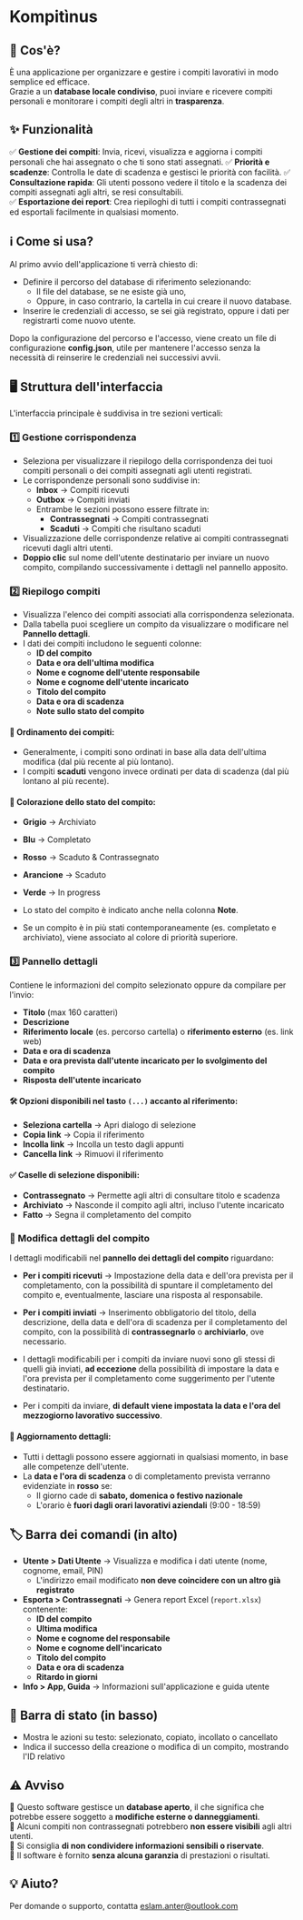 # Kompitìnus

## 📌 Cos'è?
È una applicazione per organizzare e gestire i compiti lavorativi in modo semplice ed efficace.  
Grazie a un **database locale condiviso**, puoi inviare e ricevere compiti personali e monitorare i compiti degli altri in **trasparenza**.  

## ✨ Funzionalità
✅ **Gestione dei compiti**: Invia, ricevi, visualizza e aggiorna i compiti personali che hai assegnato o che ti sono stati assegnati.
✅ **Priorità e scadenze**: Controlla le date di scadenza e gestisci le priorità con facilità.
✅ **Consultazione rapida**: Gli utenti possono vedere il titolo e la scadenza dei compiti assegnati agli altri, se resi consultabili.  
✅ **Esportazione dei report**: Crea riepiloghi di tutti i compiti contrassegnati ed esportali facilmente in qualsiasi momento.

## ℹ️ Come si usa?
Al primo avvio dell'applicazione ti verrà chiesto di:
- Definire il percorso del database di riferimento selezionando:
  - Il file del database, se ne esiste già uno,
  - Oppure, in caso contrario, la cartella in cui creare il nuovo database.
- Inserire le credenziali di accesso, se sei già registrato, oppure i dati per registrarti come nuovo utente.

Dopo la configurazione del percorso e l'accesso, viene creato un file di configurazione **config.json**, utile per mantenere l'accesso senza la necessità di reinserire le credenziali nei successivi avvii.

## 🖥 Struttura dell'interfaccia
L'interfaccia principale è suddivisa in tre sezioni verticali:

### 1️⃣ Gestione corrispondenza
- Seleziona per visualizzare il riepilogo della corrispondenza dei tuoi compiti personali o dei compiti assegnati agli utenti registrati.
- Le corrispondenze personali sono suddivise in:
  - **Inbox** → Compiti ricevuti
  - **Outbox** → Compiti inviati
  - Entrambe le sezioni possono essere filtrate in:
    - **Contrassegnati** → Compiti contrassegnati
    - **Scaduti** → Compiti che risultano scaduti
- Visualizzazione delle corrispondenze relative ai compiti contrassegnati ricevuti dagli altri utenti.
- **Doppio clic** sul nome dell'utente destinatario per inviare un nuovo compito, compilando successivamente i dettagli nel pannello apposito.

### 2️⃣ Riepilogo compiti
- Visualizza l'elenco dei compiti associati alla corrispondenza selezionata.
- Dalla tabella puoi scegliere un compito da visualizzare o modificare nel **Pannello dettagli**.
- I dati dei compiti includono le seguenti colonne:
  - **ID del compito**
  - **Data e ora dell'ultima modifica**
  - **Nome e cognome dell'utente responsabile**
  - **Nome e cognome dell'utente incaricato**
  - **Titolo del compito**
  - **Data e ora di scadenza**
  - **Note sullo stato del compito**

#### 📌 Ordinamento dei compiti:
- Generalmente, i compiti sono ordinati in base alla data dell'ultima modifica (dal più recente al più lontano).
- I compiti **scaduti** vengono invece ordinati per data di scadenza (dal più lontano al più recente).

#### 🎨 Colorazione dello stato del compito:
- **Grigio** → Archiviato
- **Blu** → Completato
- **Rosso** → Scaduto & Contrassegnato
- **Arancione** → Scaduto
- **Verde** → In progress

- Lo stato del compito è indicato anche nella colonna **Note**.
- Se un compito è in più stati contemporaneamente (es. completato e archiviato), viene associato al colore di priorità superiore.

### 3️⃣ Pannello dettagli
Contiene le informazioni del compito selezionato oppure da compilare per l'invio:
- **Titolo** (max 160 caratteri)
- **Descrizione**
- **Riferimento locale** (es. percorso cartella) o **riferimento esterno** (es. link web)
- **Data e ora di scadenza**
- **Data e ora prevista dall'utente incaricato per lo svolgimento del compito**
- **Risposta dell'utente incaricato**

#### 🛠 Opzioni disponibili nel tasto `(...)` accanto al riferimento:
- **Seleziona cartella** → Apri dialogo di selezione
- **Copia link** → Copia il riferimento
- **Incolla link** → Incolla un testo dagli appunti
- **Cancella link** → Rimuovi il riferimento

#### ✅ Caselle di selezione disponibili:
- **Contrassegnato** → Permette agli altri di consultare titolo e scadenza
- **Archiviato** → Nasconde il compito agli altri, incluso l'utente incaricato
- **Fatto** → Segna il completamento del compito

### 🔧 Modifica dettagli del compito  

I dettagli modificabili nel **pannello dei dettagli del compito** riguardano:  

- **Per i compiti ricevuti** → Impostazione della data e dell'ora prevista per il completamento, con la possibilità di spuntare il completamento del compito e, eventualmente, lasciare una risposta al responsabile.  

- **Per i compiti inviati** → Inserimento obbligatorio del titolo, della descrizione, della data e dell'ora di scadenza per il completamento del compito, con la possibilità di **contrassegnarlo** o **archiviarlo**, ove necessario.  

- I dettagli modificabili per i compiti da inviare nuovi sono gli stessi di quelli già inviati, **ad eccezione** della possibilità di impostare la data e l'ora prevista per il completamento come suggerimento per l'utente destinatario.
- Per i compiti da inviare, **di default viene impostata la data e l'ora del mezzogiorno lavorativo successivo**.

#### 🔄 Aggiornamento dettagli:
- Tutti i dettagli possono essere aggiornati in qualsiasi momento, in base alle competenze dell'utente.
- La **data e l'ora di scadenza** o di completamento prevista verranno evidenziate in **rosso** se:
  - Il giorno cade di **sabato, domenica o festivo nazionale**
  - L'orario è **fuori dagli orari lavorativi aziendali** (9:00 - 18:59)

## 🏷 Barra dei comandi (in alto)
- **Utente > Dati Utente** → Visualizza e modifica i dati utente (nome, cognome, email, PIN)
  - L'indirizzo email modificato **non deve coincidere con un altro già registrato**
- **Esporta > Contrassegnati** → Genera report Excel (`report.xlsx`) contenente:
  - **ID del compito**
  - **Ultima modifica**
  - **Nome e cognome del responsabile**
  - **Nome e cognome dell'incaricato**
  - **Titolo del compito**
  - **Data e ora di scadenza**
  - **Ritardo in giorni**
- **Info > App, Guida** → Informazioni sull'applicazione e guida utente

## 📌 Barra di stato (in basso)
- Mostra le azioni su testo: selezionato, copiato, incollato o cancellato
- Indica il successo della creazione o modifica di un compito, mostrando l'ID relativo

## ⚠️ Avviso
🔹 Questo software gestisce un **database aperto**, il che significa che potrebbe essere soggetto a **modifiche esterne o danneggiamenti**.  
🔹 Alcuni compiti non contrassegnati potrebbero **non essere visibili** agli altri utenti.  
🔹 Si consiglia **di non condividere informazioni sensibili o riservate**.  
🔹 Il software è fornito **senza alcuna garanzia** di prestazioni o risultati.  

## 💡 Aiuto?
Per domande o supporto, contatta eslam.anter@outlook.com  
